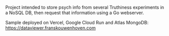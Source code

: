 Project intended to store psych info from several Truthiness experiments in a NoSQL DB, then request that information using a Go webserver.

Sample deployed on Vercel, Google Cloud Run and Atlas MongoDB: https://dataviewer.franskouwenhoven.com
